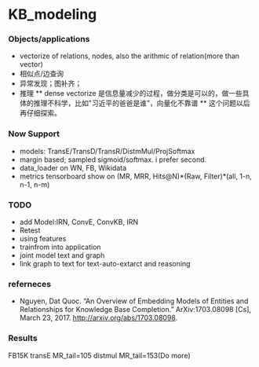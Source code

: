 KB_modeling
=======
### Objects/applications
* vectorize of relations, nodes, also the arithmic of relation(more than vector)
* 相似点/边查询
* 异常发现；图补齐；
* 推理
** dense vectorize 是信息量减少的过程，做分类是可以的，做一些具体的推理不科学，比如"习近平的爸爸是谁"，向量化不靠谱
** 这个问题以后再仔细探索。

### Now Support
* models: TransE/TransD/TransR/DistmMul/ProjSoftmax
* margin based; sampled sigmoid/softmax. i prefer second.
* data_loader on WN, FB, Wikidata
* metrics tensorboard show on (MR, MRR, Hits@N)\*(Raw, Filter)\*(all, 1-n, n-1, n-m) 

### TODO
* add Model:IRN, ConvE, ConvKB, IRN
* Retest
* using features
* trainfrom into application
* joint model text and graph
* link graph to text for text-auto-extarct and reasoning

### referneces
* Nguyen, Dat Quoc. “An Overview of Embedding Models of Entities and Relationships for Knowledge Base Completion.” ArXiv:1703.08098 [Cs], March 23, 2017. http://arxiv.org/abs/1703.08098.

### Results

FB15K
transE   MR_tail=105
distmul  MR_tail=153(Do more)


